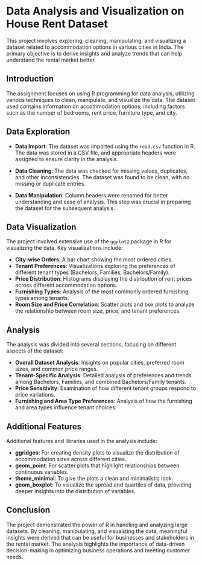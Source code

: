 # Data Analysis and Visualization on House Rent Dataset

This project involves exploring, cleaning, manipulating, and visualizing a dataset related to accommodation options in various cities in India. The primary objective is to derive insights and analyze trends that can help understand the rental market better.

## Introduction

The assignment focuses on using R programming for data analysis, utilizing various techniques to clean, manipulate, and visualize the data. The dataset used contains information on accommodation options, including factors such as the number of bedrooms, rent price, furniture type, and city.

## Data Exploration

- **Data Import**: The dataset was imported using the `read.csv` function in R. The data was stored in a CSV file, and appropriate headers were assigned to ensure clarity in the analysis.

- **Data Cleaning**: The data was checked for missing values, duplicates, and other inconsistencies. The dataset was found to be clean, with no missing or duplicate entries.

- **Data Manipulation**: Column headers were renamed for better understanding and ease of analysis. This step was crucial in preparing the dataset for the subsequent analysis.

## Data Visualization

The project involved extensive use of the `ggplot2` package in R for visualizing the data. Key visualizations include:

- **City-wise Orders**: A bar chart showing the most ordered cities.
- **Tenant Preferences**: Visualizations exploring the preferences of different tenant types (Bachelors, Families, Bachelors/Family).
- **Price Distribution**: Histograms displaying the distribution of rent prices across different accommodation options.
- **Furnishing Types**: Analysis of the most commonly ordered furnishing types among tenants.
- **Room Size and Price Correlation**: Scatter plots and box plots to analyze the relationship between room size, price, and tenant preferences.

## Analysis

The analysis was divided into several sections, focusing on different aspects of the dataset:

- **Overall Dataset Analysis**: Insights on popular cities, preferred room sizes, and common price ranges.
- **Tenant-Specific Analysis**: Detailed analysis of preferences and trends among Bachelors, Families, and combined Bachelors/Family tenants.
- **Price Sensitivity**: Examination of how different tenant groups respond to price variations.
- **Furnishing and Area Type Preferences**: Analysis of how the furnishing and area types influence tenant choices.

## Additional Features

Additional features and libraries used in the analysis include:

- **ggridges**: For creating density plots to visualize the distribution of accommodation sizes across different cities.
- **geom_point**: For scatter plots that highlight relationships between continuous variables.
- **theme_minimal**: To give the plots a clean and minimalistic look.
- **geom_boxplot**: To visualize the spread and quartiles of data, providing deeper insights into the distribution of variables.

## Conclusion

The project demonstrated the power of R in handling and analyzing large datasets. By cleaning, manipulating, and visualizing the data, meaningful insights were derived that can be useful for businesses and stakeholders in the rental market. The analysis highlights the importance of data-driven decision-making in optimizing business operations and meeting customer needs.
